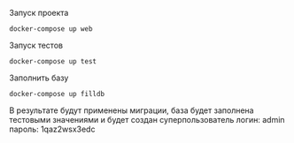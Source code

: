 Запуск проекта

    docker-compose up web

Запуск тестов

    docker-compose up test

Заполнить базу

    docker-compose up filldb

В результате будут применены миграции, база 
будет заполнена тестовыми значениями и будет 
создан суперпользователь
логин: admin
пароль: 1qaz2wsx3edc
